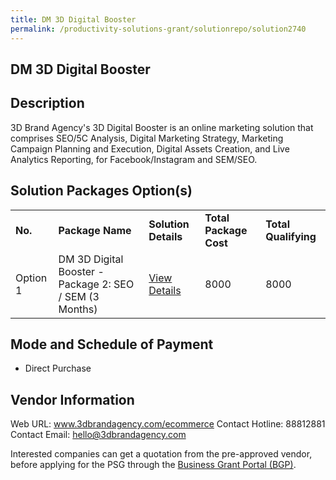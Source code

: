 ```yaml
---
title: DM 3D Digital Booster
permalink: /productivity-solutions-grant/solutionrepo/solution2740
---
```


## DM 3D Digital Booster

## Description

3D Brand Agency's 3D Digital Booster is an online marketing solution that comprises SEO/5C Analysis, Digital Marketing Strategy, Marketing Campaign Planning and Execution, Digital Assets Creation, and Live Analytics Reporting, for Facebook/Instagram and SEM/SEO.

## Solution Packages Option(s)

<table>
<tr>
<td><b>No.</b></td>
<td><b>Package Name</b></td>
<td><b>Solution Details</b></td>
<td><b>Total Package Cost</b></td>
<td><b>Total Qualifying</b></td>
</tr>
<tr>
<td>Option 1</td>
<td>DM 3D Digital Booster - Package 2: SEO / SEM (3 Months)</td>
<td><a href='https://www.gobusiness.gov.sg/images/psg/DM_3D_BRAND_AGENCY_20210423_Desensitised_Annex_3_Part_34.pdf'>View Details</a></td>
<td>8000</td>
<td>8000</td>
</tr>
</table>

## Mode and Schedule of Payment

 - Direct Purchase

## Vendor Information

 Web URL: www.3dbrandagency.com/ecommerce 
Contact Hotline: 88812881 
Contact Email: hello@3dbrandagency.com 


Interested companies can get a quotation from the pre-approved vendor, before applying for the PSG through the <a href='https://www.businessgrants.gov.sg/'>Business Grant Portal (BGP)</a>.

<script src="/jquery/resize-tables.js"></script>
